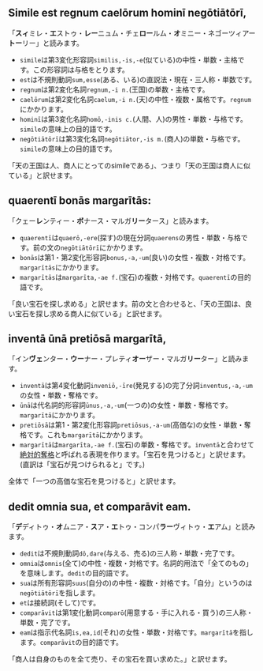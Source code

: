 ## Simile est regnum caelōrum hominī negōtiātōrī,
「**スィ**ミレ・**エ**ストゥ・**レー**ニュム・チェ**ロー**ルム・**オ**ミニー・ネゴーツィアー**トー**リー」と読みます。

- `simile`は第3変化形容詞`similis,-is,-e`(似ている)の中性・単数・主格です。この形容詞は与格をとります。
- `est`は不規則動詞`sum,esse`(ある、いる)の直説法・現在・三人称・単数です。
- `regnum`は第2変化名詞`regnum,-i n.`(王国)の単数・主格です。
- `caelōrum`は第2変化名詞`caelum,-i n.`(天)の中性・複数・属格です。`regnum`にかかります。
- `hominī`は第3変化名詞`homō,-inis c.`(人間、人)の男性・単数・与格です。`simile`の意味上の目的語です。
- `negōtiātōrī`は第3変化名詞`negōtiātor,-is m.`(商人)の単数・与格です。`simile`の意味上の目的語です。

「天の王国は人、商人にとってのsimileである」、つまり「天の王国は商人に似ている」と訳せます。

## quaerentī bonās margarītās:
「クェー**レ**ンティー・**ボ**ナース・マルガ**リー**タース」と読みます。

- `quaerentī`は`quaerō,-ere`(探す)の現在分詞`quaerens`の男性・単数・与格です。前の文の`negōtiātōrī`にかかります。
- `bonās`は第1・第2変化形容詞`bonus,-a,-um`(良い)の女性・複数・対格です。`margarītās`にかかります。
- `margarītās`は`margarīta,-ae f.`(宝石)の複数・対格です。`quaerentī`の目的語です。

「良い宝石を探し求める」と訳せます。前の文と合わせると、「天の王国は、良い宝石を探し求める商人に似ている」と訳せます。

## inventā ūnā pretiōsā margarītā,
「イン**ヴェ**ンター・**ウー**ナー・プレティ**オー**ザー・マルガ**リー**ター」と読みます。

- `inventā`は第4変化動詞`inveniō,-īre`(発見する)の完了分詞`inventus,-a,-um`の女性・単数・奪格です。
- `ūnā`は代名詞的形容詞`ūnus,-a,-um`(一つの)の女性・単数・奪格です。`margarītā`にかかります。
- `pretiōsā`は第1・第2変化形容詞`pretiōsus,-a-um`(高価な)の女性・単数・奪格です。これも`margarītā`にかかります。
- `margarītā`は`margarīta,-ae f.`(宝石)の単数・奪格です。`inventā`と合わせて[絶対的奪格](https://aeneis.jp/?p=10330)と呼ばれる表現を作ります。「宝石を見つけると」と訳せます。(直訳は「宝石が見つけられると」です。)

全体で「一つの高価な宝石を見つけると」と訳せます。

## dedit omnia sua, et comparāvit eam.
「**デ**ディトゥ・**オ**ムニア・**ス**ア・**エ**トゥ・コンパ**ラー**ヴィトゥ・**エ**アム」と読みます。

- `dedit`は不規則動詞`dō,dare`(与える、売る)の三人称・単数・完了です。
- `omnia`は`omnis`(全て)の中性・複数・対格です。名詞的用法で「全てのもの」を意味します。`dedit`の目的語です。
- `sua`は所有形容詞`suus`(自分の)の中性・複数・対格です。「自分」というのは`negōtiātōrī`を指します。
- `et`は接続詞(そして)です。
- `comparāvit`は第1変化動詞`comparō`(用意する・手に入れる・買う)の三人称・単数・完了です。
- `eam`は指示代名詞`is,ea,id`(それ)の女性・単数・対格です。`margarītā`を指します。`comparāvit`の目的語です。

「商人は自身のものを全て売り、その宝石を買い求めた。」と訳せます。